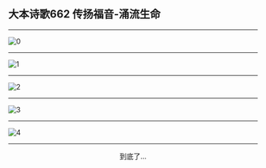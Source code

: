 
## 大本诗歌662 传扬福音-涌流生命
        
<div id="aplayer0"></div>

---

<img alt="0" data-original="/data/d0660/0.png">

---

<img alt="1" data-original="/data/d0660/1.png">

---

<img alt="2" data-original="/data/d0660/2.png">

---

<img alt="3" data-original="/data/d0660/3.png">

---

<img alt="4" data-original="/data/d0660/4.png">

---

<p style="text-align: center">到底了...</p>

<script src="/js/dist-view.js"></script>

<script>
MAIN.id = 'd0660';
        
const ap0 = new APlayer({
    container: document.getElementById('aplayer0'),
    volume: 1,
    loop: 'none',
    preload: 'none',
    audio: [{
        name: '大本诗歌662.mp3',
        artist: '大本诗歌',
        url: 'https://res.wx.qq.com/voice/getvoice?mediaid=MzI0NTk3MDM5M18yMjQ3NDk2MDc5',
        cover: '/favicon'
    }]
});
</script>
